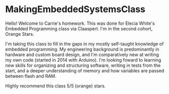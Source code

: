 # MakingEmbeddedSystemsClass

Hello!  Welcome to Carrie's homework.  This was done for Elecia White's Embedded Programming class via Claaspert.  I'm in the second cohort, Orange Stars.  

I'm taking this class to fill in the gaps in my mostly self-taught knowledge of embedded programming.  My engineering background is predominantly in hardware and custom board design, and I'm comparatively new at writing my own code (started in 2014 with Arduino).  I'm looking foward to learning new skills for organizing and structuring software, writing in tests from the start, and a deeper understanding of memory and how variables are passed between flash and RAM.

Highly recommend this class 5/5 (orange) stars.
